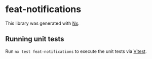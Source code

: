 # feat-notifications

This library was generated with [Nx](https://nx.dev).

## Running unit tests

Run `nx test feat-notifications` to execute the unit tests via [Vitest](https://vitest.dev/).
